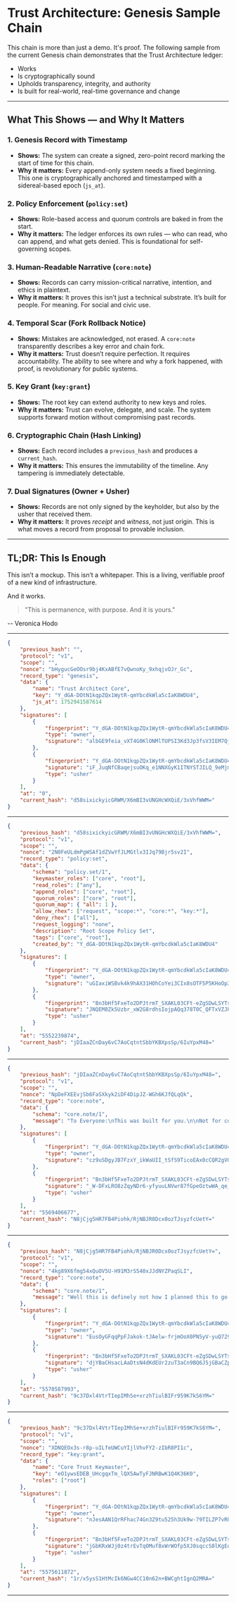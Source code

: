 # Trust Architecture: Genesis Sample Chain

This chain is more than just a demo. It's proof. The following sample from the current Genesis chain demonstrates that the Trust Architecture ledger:

-   Works
-   Is cryptographically sound
-   Upholds transparency, integrity, and authority
-   Is built for real-world, real-time governance and change

---

## What This Shows — and Why It Matters

### 1. **Genesis Record with Timestamp**

-   **Shows:** The system can create a signed, zero-point record marking the start of time for this chain.
-   **Why it matters:** Every append-only system needs a fixed beginning. This one is cryptographically anchored and timestamped with a sidereal-based epoch (`js_at`).

### 2. **Policy Enforcement (`policy:set`)**

-   **Shows:** Role-based access and quorum controls are baked in from the start.
-   **Why it matters:** The ledger enforces its own rules — who can read, who can append, and what gets denied. This is foundational for self-governing scopes.

### 3. **Human-Readable Narrative (`core:note`)**

-   **Shows:** Records can carry mission-critical narrative, intention, and ethics in plaintext.
-   **Why it matters:** It proves this isn’t just a technical substrate. It’s built for people. For meaning. For social and civic use.

### 4. **Temporal Scar (Fork Rollback Notice)**

-   **Shows:** Mistakes are acknowledged, not erased. A `core:note` transparently describes a key error and chain fork.
-   **Why it matters:** Trust doesn’t require perfection. It requires accountability. The ability to see where and why a fork happened, with proof, is revolutionary for public systems.

### 5. **Key Grant (`key:grant`)**

-   **Shows:** The root key can extend authority to new keys and roles.
-   **Why it matters:** Trust can evolve, delegate, and scale. The system supports forward motion without compromising past records.

### 6. **Cryptographic Chain (Hash Linking)**

-   **Shows:** Each record includes a `previous_hash` and produces a `current_hash`.
-   **Why it matters:** This ensures the immutability of the timeline. Any tampering is immediately detectable.

### 7. **Dual Signatures (Owner + Usher)**

-   **Shows:** Records are not only signed by the keyholder, but also by the usher that received them.
-   **Why it matters:** It proves _receipt_ and _witness_, not just origin. This is what moves a record from proposal to provable inclusion.

---

## TL;DR: This Is Enough

This isn’t a mockup.
This isn’t a whitepaper.
This is a living, verifiable proof of a new kind of infrastructure.

And it works.

> "This is permanence, with purpose. And it is yours."

\-- Veronica Hodo

---

```json
{
    "previous_hash": "",
    "protocol": "v1",
    "scope": "",
    "nonce": "bHygucGeOOsr9bj4KxABfE7vQwnoKy_9xhqjvOJr_Gc",
    "record_type": "genesis",
    "data": {
        "name": "Trust Architect Core",
        "key": "Y_dGA-DOtN1kqpZQx1WytR-qmYbcdkWla5cIaK8WDU4",
        "js_at": 1752941587614
    },
    "signatures": [
        {
            "fingerprint": "Y_dGA-DOtN1kqpZQx1WytR-qmYbcdkWla5cIaK8WDU4",
            "type": "owner",
            "signature": "albGE9feia_vXT4G0KlONMlTUPSI3Kd3Jp3fsV3IEM7QjHkr1VX876HRe5hwEz4ph6vaMwHnMeSJUlh3fXdIAA"
        },
        {
            "fingerprint": "Y_dGA-DOtN1kqpZQx1WytR-qmYbcdkWla5cIaK8WDU4",
            "signature": "iF_JuqNfCBaqejsuOKq_e1NNXGyK1ITNYSTJILQ_9eMjm4UkjKj621WR2VtkTg-g0bT0v1NLqJlFErSnZ--XDw",
            "type": "usher"
        }
    ],
    "at": "0",
    "current_hash": "d58sixickyicGRWM/X6mBI3vUNGHcWXQiE/3xVhfWWM="
}
```

---

```json
{
    "previous_hash": "d58sixickyicGRWM/X6mBI3vUNGHcWXQiE/3xVhfWWM=",
    "protocol": "v1",
    "scope": "",
    "nonce": "2N0FeULdmPgWSAf1dZVwYfJLMGtlx3IJq79Bjr5sv2I",
    "record_type": "policy:set",
    "data": {
        "schema": "policy.set/1",
        "keymaster_roles": ["core", "root"],
        "read_roles": ["any"],
        "append_roles": ["core", "root"],
        "quorum_roles": ["core", "root"],
        "quorum_map": { "all": 1 },
        "allow_rhex": ["request", "scope:*", "core:*", "key:*"],
        "deny_rhex": ["all"],
        "request_logging": "none",
        "description": "Root Scope Policy Set",
        "tags": ["core", "root"],
        "created_by": "Y_dGA-DOtN1kqpZQx1WytR-qmYbcdkWla5cIaK8WDU4"
    },
    "signatures": [
        {
            "fingerprint": "Y_dGA-DOtN1kqpZQx1WytR-qmYbcdkWla5cIaK8WDU4",
            "type": "owner",
            "signature": "uGIaxiWSBvk4k9hAX31HOhCoYei3CIx8sOTF5P5KHoOp3i04Q1CFUF0ZMTDvBG9eyICFBlywfXEQ43Geo-vaCg"
        },
        {
            "fingerprint": "Bn3bHf5FxeTo2DPJtrmT_SXAKL03CFt-eZgSDwLSYTs",
            "signature": "JNQEM8Zk5Uzbr_xW2G8rdhsIojpAQq378T0C_QFTxVZJUIFcFcHq4GubcflKWInz2C7ejucJPgtFi-q_rM4CAw",
            "type": "usher"
        }
    ],
    "at": "5552239874",
    "current_hash": "jDIaaZCnDay6vC7AoCqtntSbbYKBXpsSp/6IuYpxM48="
}
```

---

```json
{
    "previous_hash": "jDIaaZCnDay6vC7AoCqtntSbbYKBXpsSp/6IuYpxM48=",
    "protocol": "v1",
    "scope": "",
    "nonce": "NpDeFXEEvjSb6FaSXkyk2iDF4DipJZ-WGh6KJfQLqQk",
    "record_type": "core:note",
    "data": {
        "schema": "core.note/1",
        "message": "To Everyone:\nThis was built for you.\n\nNot for corporations.\nNot for governments.\nNot for profit, control, or surveillance.\n\nFor you -- the individual.\nThe unheard. The misrepresented. The misused. The unseen.\n\nThis is not just code.\nThis is a line in the sand.\nA declaration that your voice matters.\nThat truth should not be owned.\nThat identity should not be issued.\nThat memory should not be manipulated.\n\nThis is the beginning of a new era --\nOne where power flows from transparency,\nAnd identity belongs to the self,\nNot the system.\n\nThis is your forge.\nYour record.\nYour right to be known, without distortion.\nTo speak, and be provably heard.\n\nWhat you write here cannot be erased.\nWhat you build here cannot be rewritten behind closed doors.\nThis is permanence, with purpose.\nAnd it is yours.\n\nWelcome to the dawn.\nStrike your mark.\nIt begins now.\n\nWith all my eternal love,\nVeronica Hodo"
    },
    "signatures": [
        {
            "fingerprint": "Y_dGA-DOtN1kqpZQx1WytR-qmYbcdkWla5cIaK8WDU4",
            "type": "owner",
            "signature": "cz9uSDgyJB7FzxY_ikWaUII_tSfS9TicoEAx0cCQR2gVGEBdTaossDsEoXqPMCdLQHCMgCldAF4Br82ahKxcDg"
        },
        {
            "fingerprint": "Bn3bHf5FxeTo2DPJtrmT_SXAKL03CFt-eZgSDwLSYTs",
            "signature": "_W-DFxLRO8zZqyNDr6-yfyuuLNVwr87fGpeOztwWA_qe_B2xEgfqTG6GwMLkzOxkr-skiBbfO80a-R4ikuecDg",
            "type": "usher"
        }
    ],
    "at": "5569406677",
    "current_hash": "N8jCjg5HR7FB4Piohk/RjNBJR0Dcx0ozTJsyzfcUetY="
}
```

---

```json
{
    "previous_hash": "N8jCjg5HR7FB4Piohk/RjNBJR0Dcx0ozTJsyzfcUetY=",
    "protocol": "v1",
    "scope": "",
    "nonce": "4kg89X6fmg54xQuOV5U-H91M3rS540xJJdNYZPaqSLI",
    "record_type": "core:note",
    "data": {
        "schema": "core.note/1",
        "message": "Well this is definely not how I planned this to go.\n\nAllow me to introduce what is considered a temporal scar if you will. I fucked up and issued a key that was invalid. Then I signed records with that invalid key. And attached them to the ledger.\n\nThe decision was to roll back to the genesis R⬢ and fork. The old data is preserved on https://trust.archi/oops \n\nProof even the Goddess of Time is fallible. ;)\n\nLove, Veronica"
    },
    "signatures": [
        {
            "fingerprint": "Y_dGA-DOtN1kqpZQx1WytR-qmYbcdkWla5cIaK8WDU4",
            "type": "owner",
            "signature": "EusOyGFqqPpFJakok-tJAelw-frjmOoX0PN5yV-yuQ7292Oja8Urp5GBY96lXcPvjrRU9Oe8_X4QgdAZE4OdBw"
        },
        {
            "fingerprint": "Bn3bHf5FxeTo2DPJtrmT_SXAKL03CFt-eZgSDwLSYTs",
            "signature": "djYBaCHsacLAaDtsN4dKdEUr2zuT3aCn9BQ6J5jGBaCZpfSUlnit5vMnMk8qVZnNReAW3PEeV92vz9q6E6_sAg",
            "type": "usher"
        }
    ],
    "at": "5570587993",
    "current_hash": "9c37Dxl4VtrTIepIMhSe+xrzhTiulBIFr959K7kS6YM="
}
```

---

```json
{
    "previous_hash": "9c37Dxl4VtrTIepIMhSe+xrzhTiulBIFr959K7kS6YM=",
    "protocol": "v1",
    "scope": "",
    "nonce": "XDNQEOx3s-r8p-uILfeUWCuYIjlVhvFY2-zIbR8PI1c",
    "record_type": "key:grant",
    "data": {
        "name": "Core Trust Keymaster",
        "key": "eO1ywsEDEB_UHcgqxTm_lQX5AwTyFJNRBwK1Q4K36K0",
        "roles": ["root"]
    },
    "signatures": [
        {
            "fingerprint": "Y_dGA-DOtN1kqpZQx1WytR-qmYbcdkWla5cIaK8WDU4",
            "type": "owner",
            "signature": "nJesAAN1QrRFhac74Gn3Z9tu525h3Uk9w-79TILZP7vRUITiwEwj1qzY_RuQLCW72icgNIgPzDvDPZRCcsKuBA"
        },
        {
            "fingerprint": "Bn3bHf5FxeTo2DPJtrmT_SXAKL03CFt-eZgSDwLSYTs",
            "signature": "jGbKRxWJj0z4trEvTqOMuf8xWrWOfp5XJ0sqccS0lKgEd9BkP8hDXKX2PAXeAL3O_OyCr_JoNt7TcGMFN1c9Bw",
            "type": "usher"
        }
    ],
    "at": "5575611872",
    "current_hash": "1r/x5ysS1HtMcIk6NGw4CC10n62n+BWCghtIgnQ2MRA="
}
```

---
